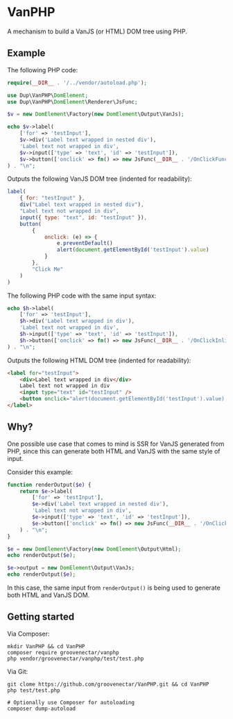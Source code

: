# VanPHP

A mechanism to build a VanJS (or HTML) DOM tree using PHP.

## Example

The following PHP code:

```php
require(__DIR__ . '/../vendor/autoload.php');

use Dup\VanPHP\DomElement;
use Dup\VanPHP\DomElement\Renderer\JsFunc;

$v = new DomElement\Factory(new DomElement\Output\VanJs);

echo $v->label(
	['for' => 'testInput'],
	$v->div('Label text wrapped in nested div'),
	'Label text not wrapped in div',
	$v->input(['type' => 'text', 'id' => 'testInput']),
	$v->button(['onclick' => fn() => new JsFunc(__DIR__ . '/OnClickFunc.js')], 'Click Me')
) . "\n";
```

Outputs the following VanJS DOM tree (indented for readability):

```javascript
label(
	{ for: "testInput" },
	div("Label text wrapped in nested div"),
	"Label text not wrapped in div",
	input({ type: "text", id: "testInput" }),
	button(
		{
			onclick: (e) => {
				e.preventDefault()
				alert(document.getElementById('testInput').value)
			}
		},
		"Click Me"
	)
)
```

The following PHP code with the same input syntax:

```php
echo $h->label(
	['for' => 'testInput'],
	$h->div('Label text wrapped in div'),
	'Label text not wrapped in div',
	$h->input(['type' => 'text', 'id' => 'testInput']),
	$h->button(['onclick' => fn() => new JsFunc(__DIR__ . '/OnClickInline.js')], 'Click Me')
) . "\n";
```

Outputs the following HTML DOM tree (indented for readability):

```html
<label for="testInput">
    <div>Label text wrapped in div</div>
    Label text not wrapped in div
    <input type="text" id="testInput" />
    <button onclick="alert(document.getElementById('testInput').value);">Click Me</button>
</label>
```

## Why?

One possible use case that comes to mind is SSR for VanJS generated from PHP, since this can generate both HTML and VanJS with the same style of input.

Consider this example:

```php
function renderOutput($e) {
	return $e->label(
		['for' => 'testInput'],
		$e->div('Label text wrapped in nested div'),
		'Label text not wrapped in div',
		$e->input(['type' => 'text', 'id' => 'testInput']),
		$e->button(['onclick' => fn() => new JsFunc(__DIR__ . '/OnClickFunc.js')], 'Click Me')
	) . "\n";
}

$e = new DomElement\Factory(new DomElement\Output\Html);
echo renderOutput($e);

$e->output = new DomElement\Output\VanJs;
echo renderOutput($e);
```

In this case, the same input from `renderOutput()` is being used to generate both HTML and VanJS DOM.

## Getting started

Via Composer:

```shell
mkdir VanPHP && cd VanPHP
composer require groovenectar/vanphp
php vendor/groovenectar/vanphp/test/test.php
```

Via Git:

```shell
git clome https://github.com/groovenectar/VanPHP.git && cd VanPHP
php test/test.php

# Optionally use Composer for autoloading
composer dump-autoload
```
